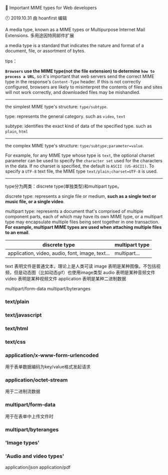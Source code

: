 🐾 Important MIME types for Web developers

🕘 2019.10.31 由 hoanfirst 编辑

A media type, known as a MIME types or Multipurpose Internet Mail Extensions. 多用途因特网邮件扩展

a media type is a standard that indicates the nature and format of a document, file, or assortment of bytes.

tips：

**`Browsers` use the MIME type(not the file extension) to determine `how to process a URL`**, so it's important that web servers send the correct MIME type in the response's `Content-Type` header. If this is not correctly configured, browsers are likely to misinterpret the contents of files and sites will not work correctly, and downloaded files may be mishandled.


---

the simplest MIME type's structure: `type/subtype`.

type: represents the general category. such as `video`, `text`

subtype: identifies the exact kind of data of the specified type. such as `plain`, `html`

---

the complex MIME type's structure: `type/subtype;parameter=value`.

For example, for any MIME type whose type is `text`, the optional charset parameter can be used to specify the `character set` used for the characters in the data. If no charset is specified, the default is `ASCII (US-ASCII)`. To specify a `UTF-8` text file, the MIME type `text/plain;charset=UTF-8` is used.

---

type分为两类：discrete type(单独类型)和multipart type。

discrete type: represents a single file or medium, **such as a single text or music file, or a single video**.

multipart type: represents a document that's comprised of multiple component parts, each of which may have its own MIME type, or a multipart type may encapsulate multiple files being sent together in one transaction. **For example, multipart MIME types are used when attaching multiple files to an email**.

discrete type|multipart type|
--|--|
application, video, audio, font, image, text... |multipart...|

text	表明文件是普通文本，理论上是人类可读
image	表明是某种图像。不包括视频，但是动态图（比如动态gif）也使用image类型
audio	表明是某种音频文件
video	表明是某种视频文件
application	表明是某种二进制数据

multipart/form-data
multipart/byteranges

### text/plain

### text/javascript

### text/html

### text/css

### application/x-www-form-urlencoded

用于表单数据编码为key/value格式发起请求

### application/octet-stream

用于二进制流数据

### multipart/form-data

用于在表单中上传文件时

### multipart/byteranges

### 'Image types'

### 'Audio and video types'


application/json
application/pdf
